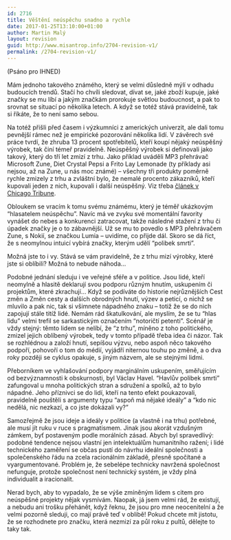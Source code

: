```yaml
---
id: 2716
title: Věštění neúspěchu snadno a rychle
date: 2017-01-25T13:10:00+01:00
author: Martin Malý
layout: revision
guid: http://www.misantrop.info/2704-revision-v1/
permalink: /2704-revision-v1/
---
```

<span style="font-weight: 400;">(Psáno pro IHNED)</span>

<span style="font-weight: 400;">Mám jednoho takového známého, který se velmi důsledně mýlí v odhadu budoucích trendů. Stačí ho chvíli sledovat, dívat se, jaké zboží kupuje, jaké značky se mu líbí a jakým značkám prorokuje světlou budoucnost, a pak to srovnat se situací po několika letech. A když se totéž stává pravidelně, tak si říkáte, že to není samo sebou.</span>

<span style="font-weight: 400;">Na totéž přišli před časem i výzkumníci z amerických univerzit, ale dali tomu pevnější rámec než je empirické pozorování několika lidí. V závěrech své práce tvrdí, že zhruba 13 procent spotřebitelů, kteří koupí nějaký neúspěšný výrobek, tak činí témeř pravidelně. Neúspěšný výrobek si definovali jako takový, který do tří let zmizí z trhu. Jako příklad uváděli MP3 přehrávač Microsoft Zune, Diet Crystal Pepsi a Frito Lay Lemonade (ty příklady asi nejsou, až na Zune, u nás moc známé) &#8211; všechny tři produkty poměrně rychle zmizely z trhu a zvláštní bylo, že nemalé procento zákazníků, kteří kupovali jeden z nich, kupovali i další neúspěšný. Viz třeba <a href="http://www.chicagotribune.com/business/ct-harbingers-failure-0702-biz-20150701-story.html">článek v Chicago Tribune</a>.</span>

<span style="font-weight: 400;">Obloukem se vracím k tomu svému známému, který je téměř ukázkovým “hlasatelem neúspěchu”. Navíc má ve zvyku své momentální favority vynášet do nebes a konkurenci zatracovat, takže následné stažení z trhu či úpadek značky je o to zábavnější. Už se mu to povedlo s MP3 přehrávačem Zune, s Nokií, se značkou Lumia &#8211; uvidíme, co přijde dál. Skoro se dá říct, že s neomylnou intuicí vybírá značky, kterým udělí “polibek smrti”.</span>

<span style="font-weight: 400;">Možná jste to i vy. Stává se vám pravidelně, že z trhu mizí výrobky, které jste si oblíbili? Možná to nebude náhoda…</span>

<span style="font-weight: 400;">Podobné jednání sleduju i ve veřejné sféře a v politice. Jsou lidé, kteří neomylně a hlasitě deklarují svou podporu různým hnutím, uskupením či projektům, které zkrachují… Když se podíváte do historie nejrůznějších Cest změn a Změn cesty a dalších obrodných hnutí, výzev a peticí, o nichž se mluvilo a pak nic, tak si všimnete nápadného znaku &#8211; totiž že se do nich zapojují stále titíž lidé. Nemám rád škatulkování, ale myslím, že se tu “hlas lidu” velmi trefil se sarkastickým označením “notoričtí petenti”. Scénář je vždy stejný: těmto lidem se nelíbí, že “z trhu”, míněno z toho politického, zmizel jejich oblíbený výrobek, tedy v tomto případě třeba idea či názor. Tak se rozhlédnou a založí hnutí, sepíšou výzvu, nebo aspoň něco takového podpoří, pohovoří o tom do médií, vyjádří niternou touhu po změně, a o dva roky později se cyklus opakuje, s jiným názvem, ale se stejnými lidmi.</span>

<span style="font-weight: 400;">Přeborníkem ve vyhlašování podpory marginálním uskupením, směřujícím od bezvýznamnosti k obskurnosti, byl Václav Havel. “Havlův polibek smrti” zafungoval u mnoha politických stran a sdružení a spolků, až to bylo nápadné. Jeho příznivci se do lidí, kteří na tento efekt poukazovali, pravidelně pouštěli s argumenty typu “aspoň má nějaké ideály” a “kdo nic nedělá, nic nezkazí, a co jste dokázali vy?” </span>

<span style="font-weight: 400;">Samozřejmě že jsou ideje a ideály v politice (a vlastně i na trhu) potřebné, ale musí jít ruku v ruce s pragmatismem. Jinak jsou akorát vzdušným zámkem, byť postaveným podle morálních zásad. Abych byl spravedlivý: podobné tendence nejsou vlastní jen intelektuálům humanitního ražení; i lidé technického zaměření se občas pustí do návrhu ideální společnosti a společenského řádu na zcela racionálním základě, přesně spočítané a vyargumentované. Problém je, že sebelépe technicky navržená společnost nefunguje, protože společnost není technický systém, je vždy plná individualit a iracionalit.</span>

<span style="font-weight: 400;">Nerad bych, aby to vypadalo, že se výše zmíněným lidem s citem pro neúspěšné projekty nějak vysmívám. Naopak, já jsem velmi rád, že existují, a nebudu ani trošku přehánět, když řeknu, že jsou pro mne neocenitelní a že velmi pozorně sleduji, co mají právě teď v oblibě! Pokud chcete mít jistotu, že se rozhodnete pro značku, která nezmizí za půl roku z pultů, dělejte to taky tak. </span>